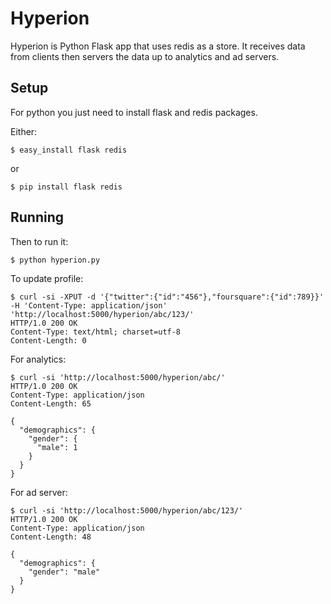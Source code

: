 # Hyperion
Hyperion is Python Flask app that uses redis as a store. It receives data from clients then servers the data up to analytics and ad servers.

## Setup
For python you just need to install flask and redis packages.

Either:

	$ easy_install flask redis
or

	$ pip install flask redis

## Running

Then to run it:

	$ python hyperion.py

To update profile:

	$ curl -si -XPUT -d '{"twitter":{"id":"456"},"foursquare":{"id":789}}' -H 'Content-Type: application/json' 'http://localhost:5000/hyperion/abc/123/'
	HTTP/1.0 200 OK
	Content-Type: text/html; charset=utf-8
	Content-Length: 0

For analytics:

	$ curl -si 'http://localhost:5000/hyperion/abc/'
	HTTP/1.0 200 OK
	Content-Type: application/json
	Content-Length: 65

	{
	  "demographics": {
	    "gender": {
	      "male": 1
	    }
	  }
	}

For ad server:

	$ curl -si 'http://localhost:5000/hyperion/abc/123/'
	HTTP/1.0 200 OK
	Content-Type: application/json
	Content-Length: 48

	{
	  "demographics": {
	    "gender": "male"
	  }
	}
